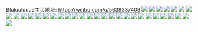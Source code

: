 Bluluuluuue主页地址: https://weibo.com/u/5638337403 
![](https://wx4.sinaimg.cn/mw2000/0069zT7Rly1h930mhf2soj30u00u0grm.jpg) 
![](https://wx4.sinaimg.cn/mw2000/0069zT7Rly1h930mg218sj30u0140qc3.jpg) 
![](https://wx4.sinaimg.cn/mw2000/0069zT7Rly1h6sc29vukyj32dc35skjn.jpg) 
![](https://wx4.sinaimg.cn/mw2000/0069zT7Rly1h5hb7sb25fj31yc0wi4qq.jpg) 
![](https://wx4.sinaimg.cn/mw2000/0069zT7Rly1h4u0qqgkifj30u01sygwm.jpg) 
![](https://wx4.sinaimg.cn/mw2000/0069zT7Rly1h41fxv7vldj31o01o0kjl.jpg) 
![](https://wx4.sinaimg.cn/mw2000/0069zT7Rly1h41fxxn0gkj31o01o0npd.jpg) 
![](https://wx4.sinaimg.cn/mw2000/0069zT7Rly1h3qj09zm29j30mt0ya46k.jpg) 
![](https://wx4.sinaimg.cn/mw2000/0069zT7Rly1h3qj08e8z0j323u35sqv6.jpg) 
![](https://wx4.sinaimg.cn/mw2000/0069zT7Rly1h3n9kphf6mj32c0340x6p.jpg) 
![](https://wx4.sinaimg.cn/mw2000/0069zT7Rly1h3n9krgsqkj30n00uowjy.jpg) 
![](https://wx4.sinaimg.cn/mw2000/0069zT7Rly1h3n9ksdkrej30n00uotdv.jpg) 
![](https://wx4.sinaimg.cn/mw2000/0069zT7Rly1h3n9knaw3qj30n00wvdnq.jpg) 
![](https://wx4.sinaimg.cn/mw2000/0069zT7Rly1h2u99agymuj33401r0kjm.jpg) 
![](https://wx4.sinaimg.cn/mw2000/0069zT7Rly1h2u9913bwaj32752xju10.jpg) 
![](https://wx4.sinaimg.cn/mw2000/0069zT7Rly1h2paxlgb7pj31720ty10g.jpg) 
![](https://wx4.sinaimg.cn/mw2000/0069zT7Rly1h2paxq0n4pj31df1dfk13.jpg) 
![](https://wx4.sinaimg.cn/mw2000/0069zT7Rly1h1t5xbxshyj30k00k00u7.jpg) 
![](https://wx4.sinaimg.cn/mw2000/0069zT7Rly1gxwxrlw07mj327a27ae82.jpg) 
![](https://wx4.sinaimg.cn/mw2000/0069zT7Rgy1gvkuo0uv7aj61770o0thd02.jpg) 
![](https://wx4.sinaimg.cn/mw2000/0069zT7Rly1gtvqbec7x2j62802yo1ky02.jpg) 
![](https://wx4.sinaimg.cn/mw2000/0069zT7Rly1gtvqbcan9jj32802yonpd.jpg) 
![](https://wx4.sinaimg.cn/mw2000/0069zT7Rgy1gpjik9jrquj31o01o0e1c.jpg) 
![](https://wx4.sinaimg.cn/mw2000/0069zT7Rgy1gpjikb6hi2j31o01o0dya.jpg) 
![](https://wx4.sinaimg.cn/mw2000/0069zT7Rly1gmpnmar1g2j32c03401ky.jpg) 
![](https://wx4.sinaimg.cn/mw2000/0069zT7Rly1gmpnmblpsqj30tu0tue81.jpg) 
![](https://wx4.sinaimg.cn/mw2000/0069zT7Rly1gmpnmd9cndj30u00u0kjl.jpg) 
![](https://wx4.sinaimg.cn/mw2000/0069zT7Rly1gmpnmeexdwj31o01o07wh.jpg) 
![](https://wx4.sinaimg.cn/mw2000/0069zT7Rgy1gmbv51pvugj3272272e81.jpg) 
![](https://wx4.sinaimg.cn/mw2000/0069zT7Rgy1gmbv5095fdj32c02c0e81.jpg) 
![](https://wx4.sinaimg.cn/mw2000/0069zT7Rgy1gmbv539xvnj31ay1aytsz.jpg) 
![](https://wx4.sinaimg.cn/mw2000/0069zT7Rgy1gmbv52gl5dj31vj1vj4gz.jpg) 
![](https://wx4.sinaimg.cn/mw2000/0069zT7Rgy1gmarcngbznj30tu0tute5.jpg) 

